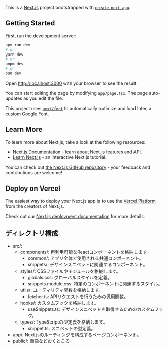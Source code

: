 This is a [Next.js](https://nextjs.org/) project bootstrapped with [`create-next-app`](https://github.com/vercel/next.js/tree/canary/packages/create-next-app).

## Getting Started

First, run the development server:

```bash
npm run dev
# or
yarn dev
# or
pnpm dev
# or
bun dev
```

Open [http://localhost:3000](http://localhost:3000) with your browser to see the result.

You can start editing the page by modifying `app/page.tsx`. The page auto-updates as you edit the file.

This project uses [`next/font`](https://nextjs.org/docs/basic-features/font-optimization) to automatically optimize and load Inter, a custom Google Font.

## Learn More

To learn more about Next.js, take a look at the following resources:

- [Next.js Documentation](https://nextjs.org/docs) - learn about Next.js features and API.
- [Learn Next.js](https://nextjs.org/learn) - an interactive Next.js tutorial.

You can check out [the Next.js GitHub repository](https://github.com/vercel/next.js/) - your feedback and contributions are welcome!

## Deploy on Vercel

The easiest way to deploy your Next.js app is to use the [Vercel Platform](https://vercel.com/new?utm_medium=default-template&filter=next.js&utm_source=create-next-app&utm_campaign=create-next-app-readme) from the creators of Next.js.

Check out our [Next.js deployment documentation](https://nextjs.org/docs/deployment) for more details.




## ディレクトリ構成
- src/:
  - components/: 再利用可能なReactコンポーネントを格納します。
    - common/: アプリ全体で使用される共通コンポーネント。
    - snippets/: デザインスニペットに関連するコンポーネント。
  - styles/: CSSファイルやモジュールを格納します。
    - globals.css: グローバルスタイルを定義。
    - snippets.module.css: 特定のコンポーネントに関連するスタイル。
  - utils/: ユーティリティ関数を格納します。
    - fetcher.ts: APIリクエストを行うための汎用関数。
  - hooks/: カスタムフックを格納します。
    - useSnippets.ts: デザインスニペットを取得するためのカスタムフック。
  - types/: TypeScriptの型定義を格納します。
    - snippet.ts: スニペットの型定義。
- app/: Next.jsのルーティングを構成するページコンポーネント。
- public/: 画像などおくところ

